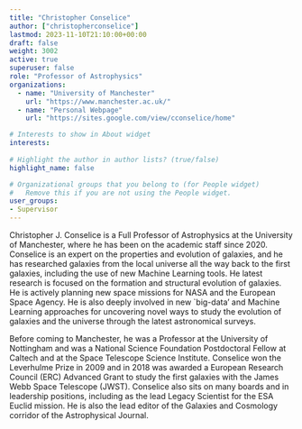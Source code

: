 ```yaml
---
title: "Christopher Conselice"
author: ["christopherconselice"]
lastmod: 2023-11-10T21:10:00+00:00
draft: false
weight: 3002
active: true
superuser: false
role: "Professor of Astrophysics"
organizations:
  - name: "University of Manchester"
    url: "https://www.manchester.ac.uk/"
  - name: "Personal Webpage"
    url: "https://sites.google.com/view/cconselice/home"

# Interests to show in About widget
interests:
  
# Highlight the author in author lists? (true/false)
highlight_name: false

# Organizational groups that you belong to (for People widget)
#   Remove this if you are not using the People widget.
user_groups:
- Supervisor
---
```


Christopher J. Conselice is a Full Professor of Astrophysics at the University of Manchester, where he has been on the academic staff since 2020. Conselice is an expert on the properties and evolution of galaxies, and he has researched galaxies from the local universe all the way back to the first galaxies, including the use of new Machine Learning tools.  He latest research is focused on the formation and structural evolution of galaxies.  He is actively planning new space missions for NASA and the European Space Agency.   He is also deeply involved in new `big-data’ and Machine Learning approaches for uncovering novel ways to study the evolution of galaxies and the universe through the latest astronomical surveys.


Before coming to Manchester, he was a Professor at the University of Nottingham and was a National Science Foundation Postdoctoral Fellow at Caltech and at the Space Telescope Science Institute. Conselice won the Leverhulme Prize in 2009 and in 2018 was awarded a European Research Council (ERC) Advanced Grant to study the first galaxies with the James Webb Space Telescope (JWST).  Conselice also sits on many boards and in leadership positions, including as the lead Legacy Scientist for the ESA Euclid mission. He is also the lead editor of the Galaxies and Cosmology corridor of the Astrophysical Journal.

